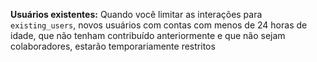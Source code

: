**Usuários existentes:** Quando você limitar as interações para `existing_users`, novos usuários com contas com menos de 24 horas de idade, que não tenham contribuído anteriormente e que não sejam colaboradores, estarão temporariamente restritos
